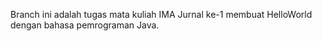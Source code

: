 Branch ini adalah tugas mata kuliah IMA Jurnal ke-1 membuat HelloWorld dengan bahasa pemrograman Java.